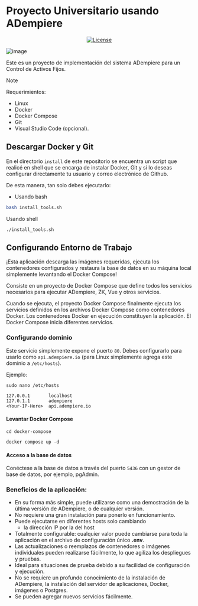 # Proyecto Universitario usando ADempiere

<p align="center">
  <a href="https://github.com/JesusAlbujas/adempiere-base/blob/main/LICENSE">
    <img src="https://img.shields.io/badge/license-GNU/GPL%20(v2)-blue" alt="License">
  </a>
</p>

![image](https://github.com/JesusAlbujas/adempiere-base/assets/134967453/a7083320-31d4-4a0b-b4b9-dc50e6dd9b12)

Este es un proyecto de implementación del sistema ADempiere para un Control de Activos Fijos.

> [!NOTE]
> Requerimientos:
> - Linux
> - Docker
> - Docker Compose
> - Git
> - Visual Studio Code (opcional).

## Descargar Docker y Git

En el directorio `install` de este repositorio se encuentra un script que realicé en shell que se encarga de instalar Docker, Git y si lo deseas configurar directamente tu usuario y correo electrónico de Github.

De esta manera, tan solo debes ejecutarlo:

- Usando bash

```bash
bash install_tools.sh
```

Usando shell

```shell\
./install_tools.sh
```

## Configurando Entorno de Trabajo

¡Esta aplicación descarga las imágenes requeridas, ejecuta los contenedores configurados y restaura la base de datos en su máquina local simplemente levantando el Docker Compose!

Consiste en un proyecto de Docker Compose que define todos los servicios necesarios para ejecutar ADempiere, ZK, Vue y otros servicios.

Cuando se ejecuta, el proyecto Docker Compose finalmente ejecuta los servicios definidos en los archivos Docker Compose como contenedores Docker. Los contenedores Docker en ejecución constituyen la aplicación. El Docker Compose inicia diferentes servicios.

### Configurando dominio
Este servicio simplemente expone el puerto `80`. Debes configurarlo para usarlo como `api.adempiere.io` (para Linux simplemente agrega este dominio a `/etc/hosts`).

Ejemplo:

```shell
sudo nano /etc/hosts

127.0.0.1       localhost
127.0.1.1       adempiere
<Your-IP-Here>  api.adempiere.io
```

#### Levantar Docker Compose

```
cd docker-compose

docker compose up -d
```

#### Acceso a la base de datos

Conéctese a la base de datos a través del puerto `5436` con un gestor de base de datos, por ejemplo, pgAdmin.

### Beneficios de la aplicación:

- En su forma más simple, puede utilizarse como una demostración de la última versión de ADempiere, o de cualquier versión.
- No requiere una gran instalación para ponerlo en funcionamiento.
- Puede ejecutarse en diferentes hosts solo cambiando
  - la dirección IP por la del host
- Totalmente configurable: cualquier valor puede cambiarse para toda la aplicación en el archivo de configuración único **.env**.
- Las actualizaciones o reemplazos de contenedores o imágenes individuales pueden realizarse fácilmente, lo que agiliza los despliegues y pruebas.
- Ideal para situaciones de prueba debido a su facilidad de configuración y ejecución.
- No se requiere un profundo conocimiento de la instalación de ADempiere, la instalación del servidor de aplicaciones, Docker, imágenes o Postgres.
- Se pueden agregar nuevos servicios fácilmente.
